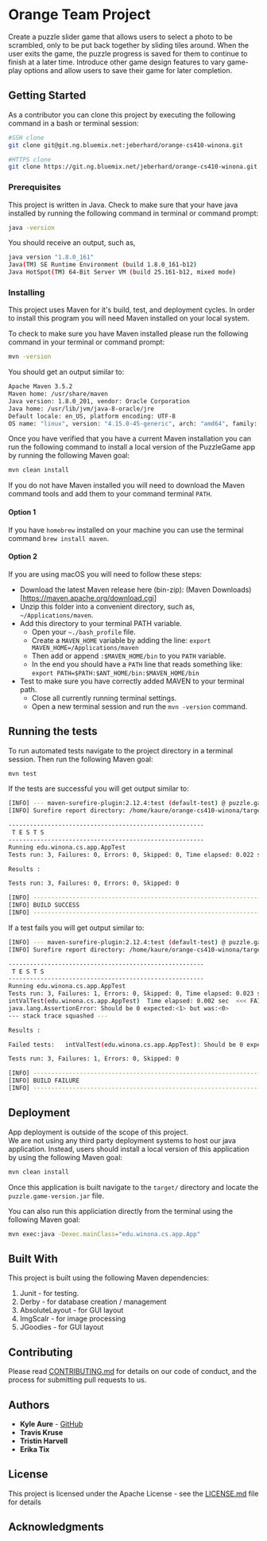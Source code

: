 # Orange Team Project
Create a puzzle slider game that allows users to select a photo to be scrambled, only to be put back together by sliding tiles around. 
When the user exits the game, the puzzle progress is saved for them to continue to finish at a later time. 
Introduce other game design features to vary game-play options and allow users to save their game for later completion.

## Getting Started

As a contributor you can clone this project by executing the following command in a bash or terminal session:

```bash
#SSH clone
git clone git@git.ng.bluemix.net:jeberhard/orange-cs410-winona.git

#HTTPS clone
git clone https://git.ng.bluemix.net/jeberhard/orange-cs410-winona.git
```

### Prerequisites

This project is written in Java.
Check to make sure that your have java installed by running the following command in terminal or command prompt:

```bash
java -version
```

You should receive an output, such as,

```bash
java version "1.8.0_161"
Java(TM) SE Runtime Environment (build 1.8.0_161-b12)
Java HotSpot(TM) 64-Bit Server VM (build 25.161-b12, mixed mode)
```

### Installing

This project uses Maven for it's build, test, and deployment cycles.  In order to install this program you will need Maven installed on your local system.

To check to make sure you have Maven installed please run the following command in your terminal or command prompt:

```bash
mvn -version
```

You should get an output similar to:

```bash
Apache Maven 3.5.2
Maven home: /usr/share/maven
Java version: 1.8.0_201, vendor: Oracle Corporation
Java home: /usr/lib/jvm/java-8-oracle/jre
Default locale: en_US, platform encoding: UTF-8
OS name: "linux", version: "4.15.0-45-generic", arch: "amd64", family: "unix"
```

Once you have verified that you have a current Maven installation you can run the following command to install a local version of the PuzzleGame app by running the following Maven goal:

```bash
mvn clean install
```

If you do not have Maven installed you will need to download the Maven command tools and add them to your command terminal `PATH`.

#### Option 1
If you have `homebrew` installed on your machine you can use the terminal command `brew install maven`.

#### Option 2
If you are using macOS you will need to follow these steps:

- Download the latest Maven release here (bin-zip): (Maven Downloads)[https://maven.apache.org/download.cgi]
- Unzip this folder into a convenient directory, such as, `~/Applications/maven`.
- Add this directory to your terminal PATH variable.  
    - Open your `~./bash_profile` file.
    - Create a `MAVEN_HOME` variable by adding the line: `export MAVEN_HOME=/Applications/maven` 
    - Then add or append `:$MAVEN_HOME/bin` to you `PATH` variable.
    - In the end you should have a `PATH` line that reads something like: `export PATH=$PATH:$ANT_HOME/bin:$MAVEN_HOME/bin`
- Test to make sure you have correctly added MAVEN to your terminal path.
    - Close all currently running terminal settings.
    - Open a new terminal session and run the `mvn -version` command.

## Running the tests

To run automated tests navigate to the project directory in a terminal session.
Then run the following Maven goal:

```bash
mvn test
```

If the tests are successful you will get output similar to:

```bash
[INFO] --- maven-surefire-plugin:2.12.4:test (default-test) @ puzzle.game ---
[INFO] Surefire report directory: /home/kaure/orange-cs410-winona/target/surefire-reports

-------------------------------------------------------
 T E S T S
-------------------------------------------------------
Running edu.winona.cs.app.AppTest
Tests run: 3, Failures: 0, Errors: 0, Skipped: 0, Time elapsed: 0.022 sec

Results :

Tests run: 3, Failures: 0, Errors: 0, Skipped: 0

[INFO] ------------------------------------------------------------------------
[INFO] BUILD SUCCESS
[INFO] ------------------------------------------------------------------------
```

If a test fails you will get output similar to:

```bash
[INFO] --- maven-surefire-plugin:2.12.4:test (default-test) @ puzzle.game ---
[INFO] Surefire report directory: /home/kaure/orange-cs410-winona/target/surefire-reports

-------------------------------------------------------
 T E S T S
-------------------------------------------------------
Running edu.winona.cs.app.AppTest
Tests run: 3, Failures: 1, Errors: 0, Skipped: 0, Time elapsed: 0.023 sec <<< FAILURE!
intValTest(edu.winona.cs.app.AppTest)  Time elapsed: 0.002 sec  <<< FAILURE!
java.lang.AssertionError: Should be 0 expected:<1> but was:<0>
--- stack trace squashed ---

Results :

Failed tests:   intValTest(edu.winona.cs.app.AppTest): Should be 0 expected:<1> but was:<0>

Tests run: 3, Failures: 1, Errors: 0, Skipped: 0

[INFO] ------------------------------------------------------------------------
[INFO] BUILD FAILURE
[INFO] ------------------------------------------------------------------------
```

## Deployment

App deployment is outside of the scope of this project.  
We are not using any third party deployment systems to host our java application. 
Instead, users should install a local version of this application by using the following Maven goal:

```bash
mvn clean install
```

Once this application is built navigate to the `target/` directory and locate the `puzzle.game-version.jar` file.

You can also run this appliciation directly from the terminal using the following Maven goal:

```bash
mvn exec:java -Dexec.mainClass="edu.winona.cs.app.App"
```

## Built With

This project is built using the following Maven dependencies:
1. Junit - for testing.
2. Derby - for database creation / management
3. AbsoluteLayout - for GUI layout
4. ImgScalr - for image processing
5. JGoodies - for GUI layout

## Contributing

Please read [CONTRIBUTING.md](CONTRIBUTING.md) for details on our code of conduct, and the process for submitting pull requests to us.

## Authors

* **Kyle Aure** - [GitHub](https://github.com/KyleAure)
* **Travis Kruse**
* **Tristin Harvell**
* **Erika Tix**

## License

This project is licensed under the Apache License - see the [LICENSE.md](LICENSE) file for details

## Acknowledgments
